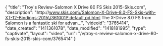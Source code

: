 {
    "title": "Troy's Review-Salomon X Drive 80 FS Skis 2015-Skis.com",
    "description": "http:\/\/www.skis.com\/Salomon-X-Drive-8.0-FS-Skis-with-XT-12-Bindings-2015\/361001P,default,pd.html The X-Drive 8.0 FS from Salomon is a fantastic ski for advan...",
    "videoid": "3765414",
    "date_created": "1411361078",
    "date_modified": "1418181995",
    "type": "captivate",
    "layout": "video",
    "url": "\/v\/troy-s-review-salomon-x-drive-80-fs-skis-2015-skis-com\/3765414"
}